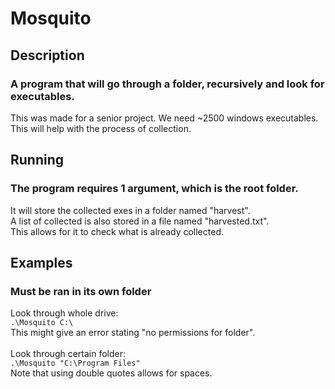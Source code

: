 # Mosquito
## Description
### A program that will go through a folder, recursively and look for executables.
This was made for a senior project. We need ~2500 windows executables.<br>
This will help with the process of collection.<br>

## Running
### The program requires 1 argument, which is the root folder.
It will store the collected exes in a folder named "harvest".<br>
A list of collected is also stored in a file named "harvested.txt".<br>
This allows for it to check what is already collected.<br>

## Examples
### Must be ran in its own folder
Look through whole drive:<br>
`.\Mosquito C:\`<br>
This might give an error stating "no permissions for folder".<br>
<br>
Look through certain folder:<br>
`.\Mosquito "C:\Program Files"`<br>
Note that using double quotes allows for spaces.